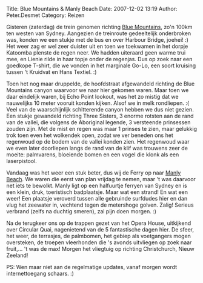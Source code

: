 Title: Blue Mountains & Manly Beach
Date: 2007-12-02 13:19
Author: Peter.Desmet
Category: Reizen

Gisteren (zaterdag) de trein genomen richting [Blue Mountains][], zo'n
100km ten westen van Sydney. Aangezien de treinroute gedeeltelijk
onderbroken was, konden we een stukje met de bus en over Harbour Bridge,
joehei! :) Het weer zag er wel zeer duister uit en toen we toekwamen in
het dorpje Katoomba plenste de regen neer. We hadden uiteraard geen
warme trui mee, en Lienie rilde in haar topje onder de regenjas. Dus op
zoek naar een goedkope T-shirt, die we vonden in het marginale Go-Lo,
een soort kruising tussen 't Kruidvat en Hans Textiel. :)

Toen het nog maar druppelde, de hoofdstraat afgewandeld richting de Blue
Mountains canyon waarvoor we naar hier gekomen waren. Maar toen we daar
eindelijk waren, bij Echo Point lookout, was het zo mistig dat we
nauwelijks 10 meter vooruit konden kijken. Alsof we in melk rondliepen.
:( Veel van de waarschijnlijk schitterende canyon hebben we dus niet
gezien. Een stukje gewandeld richting Three Sisters, 3 enorme rotsten
aan de rand van de vallei, die volgens de Aboriginal legende, 3
versteende prinsessen zouden zijn. Met de mist en regen was maar 1
prinses te zien, maar gelukkig trok toen even het wolkendek open, zodat
we ver beneden ons het regenwoud op de bodem van de vallei konden zien.
Het regenwoud waar we even later doorliepen langs de rand van de klif
was trouwens zeer de moeite: palmvarens, bloeiende bomen en een vogel
die klonk als een laserpistool.

Vandaag was het weer een stuk beter, dus wij de Ferry op naar [Manly
Beach][]. We waren die eerst van plan vrijdag te nemen, maar 't was
daarvoor net iets te bewolkt. Manly ligt op een halfuurtje ferryen van
Sydney en is een klein, druk, toeristisch badplaatsje. Maar wat een
strand! En wat een weer! Een plaatsje veroverd tussen alle gebruinde
surfdudes hier en dan vlug het zeewater in, vechtend tegen de metershoge
golven. Zalig! Serieus verbrand (zelfs na duchtig smeren), zal pijn doen
morgen. :)

Na de terugkeer ons op de trappen gezet van het Opera House, uitkijkend
over Circular Quai, nagenietend van de 5 fantastische dagen hier. De
sfeer, het weer, de terrasjes, de palmbomen, het gebiep als voetgangers
mogen oversteken, de troepen vleerhonden die 's avonds uitvliegen op
zoek naar fruit,... 't was de max! Morgen het vliegtuig op richting
Christchurch, Nieuw Zeeland!

PS: Wen maar niet aan de regelmatige updates, vanaf morgen wordt
internettoegang schaars. :)

  [Blue Mountains]: http://en.wikipedia.org/wiki/Blue_Mountains_National_Park
  [Manly Beach]: http://en.wikipedia.org/wiki/Manly_Beach
